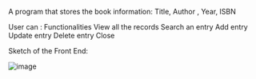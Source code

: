 A program that stores the book information:
Title, Author , Year, ISBN 




User can : Functionalities
View all the records
Search an entry
Add entry
Update entry 
Delete entry 
Close 

Sketch of the Front End:

![image](https://user-images.githubusercontent.com/10756648/133419633-b7c5c87a-533c-4220-bca4-87f9966b6d49.png)

